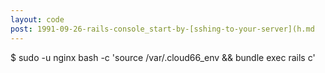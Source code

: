 ```yaml
---
layout: code
post: 1991-09-26-rails-console_start-by-[sshing-to-your-server](h.md
---
```



$ sudo -u nginx bash -c 'source /var/.cloud66_env && bundle exec rails c'
